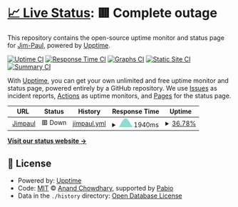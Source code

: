 # [📈 Live Status](https://Jim-Paul.github.io/Upptime-Status): <!--live status--> **🟥 Complete outage**

This repository contains the open-source uptime monitor and status page for [Jim-Paul](https://Jim-Paul.github.io/Upptime-Status), powered by [Upptime](https://github.com/upptime/upptime).

[![Uptime CI](https://github.com/Jim-Paul/Upptime-Status/workflows/Uptime%20CI/badge.svg)](https://github.com/Jim-Paul/Upptime-Status/actions?query=workflow%3A%22Uptime+CI%22)
[![Response Time CI](https://github.com/Jim-Paul/Upptime-Status/workflows/Response%20Time%20CI/badge.svg)](https://github.com/Jim-Paul/Upptime-Status/actions?query=workflow%3A%22Response+Time+CI%22)
[![Graphs CI](https://github.com/Jim-Paul/Upptime-Status/workflows/Graphs%20CI/badge.svg)](https://github.com/Jim-Paul/Upptime-Status/actions?query=workflow%3A%22Graphs+CI%22)
[![Static Site CI](https://github.com/Jim-Paul/Upptime-Status/workflows/Static%20Site%20CI/badge.svg)](https://github.com/Jim-Paul/Upptime-Status/actions?query=workflow%3A%22Static+Site+CI%22)
[![Summary CI](https://github.com/Jim-Paul/Upptime-Status/workflows/Summary%20CI/badge.svg)](https://github.com/Jim-Paul/Upptime-Status/actions?query=workflow%3A%22Summary+CI%22)

With [Upptime](https://upptime.js.org), you can get your own unlimited and free uptime monitor and status page, powered entirely by a GitHub repository. We use [Issues](https://github.com/Jim-Paul/Upptime-Status/issues) as incident reports, [Actions](https://github.com/Jim-Paul/Upptime-Status/actions) as uptime monitors, and [Pages](https://Jim-Paul.github.io/Upptime-Status) for the status page.

<!--start: status pages-->
<!-- This summary is generated by Upptime (https://github.com/upptime/upptime) -->
<!-- Do not edit this manually, your changes will be overwritten -->
<!-- prettier-ignore -->
| URL | Status | History | Response Time | Uptime |
| --- | ------ | ------- | ------------- | ------ |
| <img alt="" src="https://icons.duckduckgo.com/ip3/www.jimpaul.ng.ico" height="13"> [Jimpaul](https://www.jimpaul.ng) | 🟥 Down | [jimpaul.yml](https://github.com/Jim-Paul/Upptime-Status/commits/HEAD/history/jimpaul.yml) | <details><summary><img alt="Response time graph" src="./graphs/jimpaul/response-time-week.png" height="20"> 1940ms</summary><br><a href="https://Jim-Paul.github.io/Upptime-Status/history/jimpaul"><img alt="Response time 1940" src="https://img.shields.io/endpoint?url=https%3A%2F%2Fraw.githubusercontent.com%2FJim-Paul%2FUpptime-Status%2FHEAD%2Fapi%2Fjimpaul%2Fresponse-time.json"></a><br><a href="https://Jim-Paul.github.io/Upptime-Status/history/jimpaul"><img alt="24-hour response time 1940" src="https://img.shields.io/endpoint?url=https%3A%2F%2Fraw.githubusercontent.com%2FJim-Paul%2FUpptime-Status%2FHEAD%2Fapi%2Fjimpaul%2Fresponse-time-day.json"></a><br><a href="https://Jim-Paul.github.io/Upptime-Status/history/jimpaul"><img alt="7-day response time 1940" src="https://img.shields.io/endpoint?url=https%3A%2F%2Fraw.githubusercontent.com%2FJim-Paul%2FUpptime-Status%2FHEAD%2Fapi%2Fjimpaul%2Fresponse-time-week.json"></a><br><a href="https://Jim-Paul.github.io/Upptime-Status/history/jimpaul"><img alt="30-day response time 1940" src="https://img.shields.io/endpoint?url=https%3A%2F%2Fraw.githubusercontent.com%2FJim-Paul%2FUpptime-Status%2FHEAD%2Fapi%2Fjimpaul%2Fresponse-time-month.json"></a><br><a href="https://Jim-Paul.github.io/Upptime-Status/history/jimpaul"><img alt="1-year response time 1940" src="https://img.shields.io/endpoint?url=https%3A%2F%2Fraw.githubusercontent.com%2FJim-Paul%2FUpptime-Status%2FHEAD%2Fapi%2Fjimpaul%2Fresponse-time-year.json"></a></details> | <details><summary><a href="https://Jim-Paul.github.io/Upptime-Status/history/jimpaul">36.78%</a></summary><a href="https://Jim-Paul.github.io/Upptime-Status/history/jimpaul"><img alt="All-time uptime 36.78%" src="https://img.shields.io/endpoint?url=https%3A%2F%2Fraw.githubusercontent.com%2FJim-Paul%2FUpptime-Status%2FHEAD%2Fapi%2Fjimpaul%2Fuptime.json"></a><br><a href="https://Jim-Paul.github.io/Upptime-Status/history/jimpaul"><img alt="24-hour uptime 36.78%" src="https://img.shields.io/endpoint?url=https%3A%2F%2Fraw.githubusercontent.com%2FJim-Paul%2FUpptime-Status%2FHEAD%2Fapi%2Fjimpaul%2Fuptime-day.json"></a><br><a href="https://Jim-Paul.github.io/Upptime-Status/history/jimpaul"><img alt="7-day uptime 36.78%" src="https://img.shields.io/endpoint?url=https%3A%2F%2Fraw.githubusercontent.com%2FJim-Paul%2FUpptime-Status%2FHEAD%2Fapi%2Fjimpaul%2Fuptime-week.json"></a><br><a href="https://Jim-Paul.github.io/Upptime-Status/history/jimpaul"><img alt="30-day uptime 36.78%" src="https://img.shields.io/endpoint?url=https%3A%2F%2Fraw.githubusercontent.com%2FJim-Paul%2FUpptime-Status%2FHEAD%2Fapi%2Fjimpaul%2Fuptime-month.json"></a><br><a href="https://Jim-Paul.github.io/Upptime-Status/history/jimpaul"><img alt="1-year uptime 36.78%" src="https://img.shields.io/endpoint?url=https%3A%2F%2Fraw.githubusercontent.com%2FJim-Paul%2FUpptime-Status%2FHEAD%2Fapi%2Fjimpaul%2Fuptime-year.json"></a></details>

<!--end: status pages-->

[**Visit our status website →**](https://Jim-Paul.github.io/Upptime-Status)

## 📄 License

- Powered by: [Upptime](https://github.com/upptime/upptime)
- Code: [MIT](./LICENSE) © [Anand Chowdhary](https://anandchowdhary.com), supported by [Pabio](https://pabio.com)
- Data in the `./history` directory: [Open Database License](https://opendatacommons.org/licenses/odbl/1-0/)
